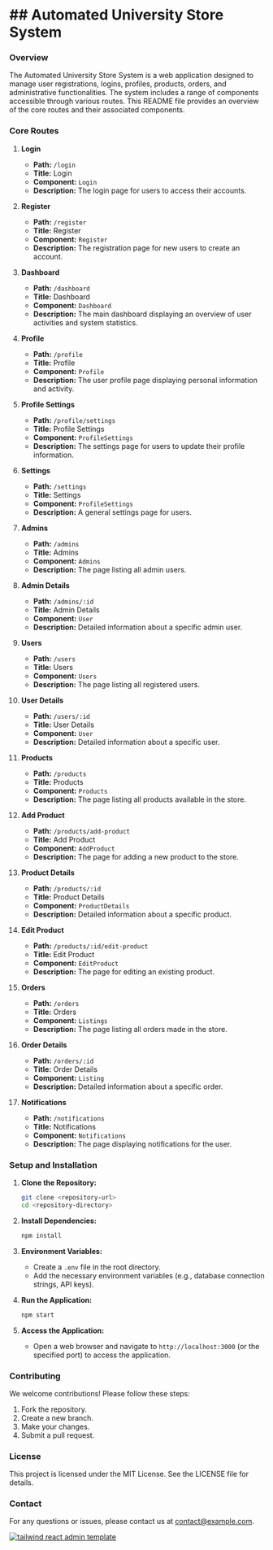 # ## Automated University Store System

### Overview

The Automated University Store System is a web application designed to manage user registrations, logins, profiles, products, orders, and administrative functionalities. The system includes a range of components accessible through various routes. This README file provides an overview of the core routes and their associated components.

### Core Routes

1. **Login**

   - **Path:** `/login`
   - **Title:** Login
   - **Component:** `Login`
   - **Description:** The login page for users to access their accounts.

2. **Register**

   - **Path:** `/register`
   - **Title:** Register
   - **Component:** `Register`
   - **Description:** The registration page for new users to create an account.

3. **Dashboard**

   - **Path:** `/dashboard`
   - **Title:** Dashboard
   - **Component:** `Dashboard`
   - **Description:** The main dashboard displaying an overview of user activities and system statistics.

4. **Profile**

   - **Path:** `/profile`
   - **Title:** Profile
   - **Component:** `Profile`
   - **Description:** The user profile page displaying personal information and activity.

5. **Profile Settings**

   - **Path:** `/profile/settings`
   - **Title:** Profile Settings
   - **Component:** `ProfileSettings`
   - **Description:** The settings page for users to update their profile information.

6. **Settings**

   - **Path:** `/settings`
   - **Title:** Settings
   - **Component:** `ProfileSettings`
   - **Description:** A general settings page for users.

7. **Admins**

   - **Path:** `/admins`
   - **Title:** Admins
   - **Component:** `Admins`
   - **Description:** The page listing all admin users.

8. **Admin Details**

   - **Path:** `/admins/:id`
   - **Title:** Admin Details
   - **Component:** `User`
   - **Description:** Detailed information about a specific admin user.

9. **Users**

   - **Path:** `/users`
   - **Title:** Users
   - **Component:** `Users`
   - **Description:** The page listing all registered users.

10. **User Details**

    - **Path:** `/users/:id`
    - **Title:** User Details
    - **Component:** `User`
    - **Description:** Detailed information about a specific user.

11. **Products**

    - **Path:** `/products`
    - **Title:** Products
    - **Component:** `Products`
    - **Description:** The page listing all products available in the store.

12. **Add Product**

    - **Path:** `/products/add-product`
    - **Title:** Add Product
    - **Component:** `AddProduct`
    - **Description:** The page for adding a new product to the store.

13. **Product Details**

    - **Path:** `/products/:id`
    - **Title:** Product Details
    - **Component:** `ProductDetails`
    - **Description:** Detailed information about a specific product.

14. **Edit Product**

    - **Path:** `/products/:id/edit-product`
    - **Title:** Edit Product
    - **Component:** `EditProduct`
    - **Description:** The page for editing an existing product.

15. **Orders**

    - **Path:** `/orders`
    - **Title:** Orders
    - **Component:** `Listings`
    - **Description:** The page listing all orders made in the store.

16. **Order Details**

    - **Path:** `/orders/:id`
    - **Title:** Order Details
    - **Component:** `Listing`
    - **Description:** Detailed information about a specific order.

17. **Notifications**
    - **Path:** `/notifications`
    - **Title:** Notifications
    - **Component:** `Notifications`
    - **Description:** The page displaying notifications for the user.

### Setup and Installation

1. **Clone the Repository:**

   ```bash
   git clone <repository-url>
   cd <repository-directory>
   ```

2. **Install Dependencies:**

   ```bash
   npm install
   ```

3. **Environment Variables:**

   - Create a `.env` file in the root directory.
   - Add the necessary environment variables (e.g., database connection strings, API keys).

4. **Run the Application:**

   ```bash
   npm start
   ```

5. **Access the Application:**
   - Open a web browser and navigate to `http://localhost:3000` (or the specified port) to access the application.

### Contributing

We welcome contributions! Please follow these steps:

1. Fork the repository.
2. Create a new branch.
3. Make your changes.
4. Submit a pull request.

### License

This project is licensed under the MIT License. See the LICENSE file for details.

### Contact

For any questions or issues, please contact us at [contact@example.com](mailto:contact@example.com).

[![tailwind react admin template](https://ucarecdn.com/d2a6daed-eb9c-4c2f-8a95-4419c450e23a/tailadminreact.jpg)](https://react-demo.tailadmin.com/)
